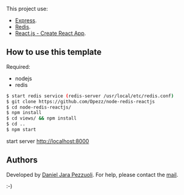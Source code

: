 This project use:

- [Express](http://expressjs.com/).
- [Redis](https://redis.io/).
- [React.js - Create React App](https://github.com/facebook/create-react-app).

## How to use this template

Required:

- nodejs
- redis

```bash
$ start redis service (redis-server /usr/local/etc/redis.conf)
$ git clone https://github.com/Dpezz/node-redis-reactjs
$ cd node-redis-reactjs/
$ npm install
$ cd views/ && npm install
$ cd ..
$ npm start
```

start server [http://localhost:8000](http://localhost:8000)

## Authors

Developed by [Daniel Jara Pezzuoli](http://dpezz.me).
For help, please contact the [mail](mailto:jara.pezzuoli@gmail.com).

:-)
